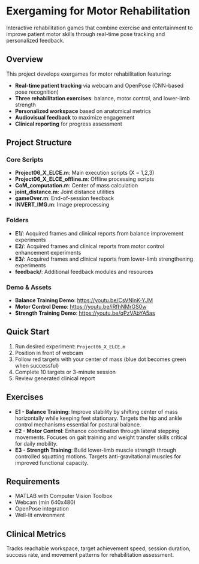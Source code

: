 # Exergaming for Motor Rehabilitation

Interactive rehabilitation games that combine exercise and entertainment to improve patient motor skills through real-time pose tracking and personalized feedback.

## Overview

This project develops exergames for motor rehabilitation featuring:
- **Real-time patient tracking** via webcam and OpenPose (CNN-based pose recognition)
- **Three rehabilitation exercises**: balance, motor control, and lower-limb strength
- **Personalized workspace** based on anatomical metrics
- **Audiovisual feedback** to maximize engagement
- **Clinical reporting** for progress assessment

## Project Structure

### Core Scripts
- **Project06_X_ELCE.m**: Main execution scripts (X = 1,2,3)
- **Project06_X_ELCE_offline.m**: Offline processing scripts
- **CoM_computation.m**: Center of mass calculation
- **joint_distance.m**: Joint distance utilities
- **gameOver.m**: End-of-session feedback
- **INVERT_IMG.m**: Image preprocessing

### Folders
- **E1/**: Acquired frames and clinical reports from balance improvement experiments
- **E2/**: Acquired frames and clinical reports from motor control enhancement experiments  
- **E3/**: Acquired frames and clinical reports from lower-limb strengthening experiments
- **feedback/**: Additional feedback modules and resources

### Demo & Assets
- **Balance Training Demo**: https://youtu.be/CsVNlnK-YJM
- **Motor Control Demo**: https://youtu.be/iRfhNMrGS0w
- **Strength Training Demo**: https://youtu.be/qPzVAbYA5as

## Quick Start

1. Run desired experiment: `Project06_X_ELCE.m`
2. Position in front of webcam
3. Follow red targets with your center of mass (blue dot becomes green when successful)
4. Complete 10 targets or 3-minute session
5. Review generated clinical report

## Exercises

- **E1 - Balance Training**: Improve stability by shifting center of mass horizontally while keeping feet stationary. Targets the hip and ankle control mechanisms essential for postural balance.
- **E2 - Motor Control**: Enhance coordination through lateral stepping movements. Focuses on gait training and weight transfer skills critical for daily mobility.
- **E3 - Strength Training**: Build lower-limb muscle strength through controlled squatting motions. Targets anti-gravitational muscles for improved functional capacity.

## Requirements

- MATLAB with Computer Vision Toolbox
- Webcam (min 640x480)
- OpenPose integration
- Well-lit environment

## Clinical Metrics

Tracks reachable workspace, target achievement speed, session duration, success rate, and movement patterns for rehabilitation assessment.
